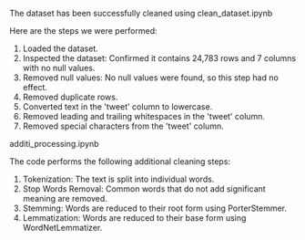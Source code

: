 The dataset has been successfully cleaned using clean_dataset.ipynb


Here are the steps we were performed:

1. Loaded the dataset.
2. Inspected the dataset: Confirmed it contains 24,783 rows and 7   columns with no null values.
3. Removed null values: No null values were found, so this step had no effect.
4. Removed duplicate rows.
5. Converted text in the 'tweet' column to lowercase.
6. Removed leading and trailing whitespaces in the 'tweet' column.
7. Removed special characters from the 'tweet' column.



additi_processing.ipynb


The code performs the following additional cleaning steps:

1. Tokenization: The text is split into individual words.
2. Stop Words Removal: Common words that do not add significant meaning are removed.
3.  Stemming: Words are reduced to their root form using PorterStemmer.
4. Lemmatization: Words are reduced to their base form using WordNetLemmatizer.